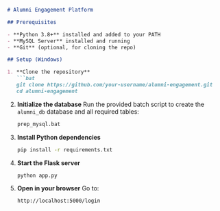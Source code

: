 ````markdown
# Alumni Engagement Platform

## Prerequisites

- **Python 3.8+** installed and added to your PATH  
- **MySQL Server** installed and running  
- **Git** (optional, for cloning the repo)

## Setup (Windows)

1. **Clone the repository**  
   ```bat
   git clone https://github.com/your‑username/alumni‑engagement.git
   cd alumni‑engagement
````

2. **Initialize the database**
   Run the provided batch script to create the `alumni_db` database and all required tables:

   ```bat
   prep_mysql.bat
   ```

3. **Install Python dependencies**

   ```bat
   pip install -r requirements.txt
   ```

4. **Start the Flask server**

   ```bat
   python app.py
   ```

5. **Open in your browser**
   Go to:

   ```
   http://localhost:5000/login
   ```
